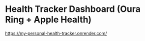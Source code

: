 # Health Tracker Dashboard (Oura Ring + Apple Health)

https://my-personal-health-tracker.onrender.com/
